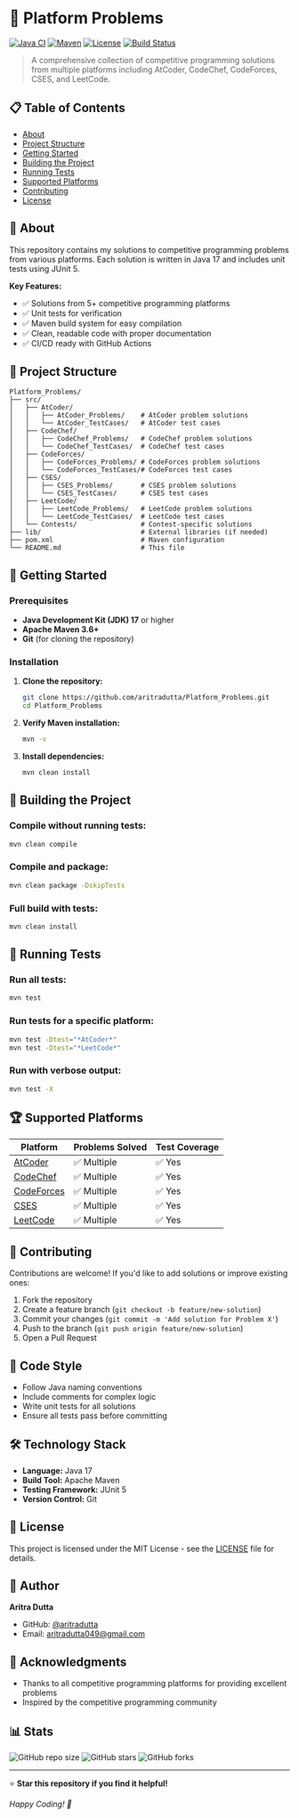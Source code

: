 # 🚀 Platform Problems

[![Java CI](https://img.shields.io/badge/Java-17-orange.svg)](https://www.oracle.com/java/)
[![Maven](https://img.shields.io/badge/Maven-3.6+-blue.svg)](https://maven.apache.org/)
[![License](https://img.shields.io/badge/License-MIT-green.svg)](LICENSE)
[![Build Status](https://img.shields.io/badge/build-passing-brightgreen.svg)]()

> A comprehensive collection of competitive programming solutions from multiple platforms including AtCoder, CodeChef, CodeForces, CSES, and LeetCode.

## 📋 Table of Contents

- [About](#about)
- [Project Structure](#project-structure)
- [Getting Started](#getting-started)
- [Building the Project](#building-the-project)
- [Running Tests](#running-tests)
- [Supported Platforms](#supported-platforms)
- [Contributing](#contributing)
- [License](#license)

## 🎯 About

This repository contains my solutions to competitive programming problems from various platforms. Each solution is written in Java 17 and includes unit tests using JUnit 5.

**Key Features:**
- ✅ Solutions from 5+ competitive programming platforms
- ✅ Unit tests for verification
- ✅ Maven build system for easy compilation
- ✅ Clean, readable code with proper documentation
- ✅ CI/CD ready with GitHub Actions

## 📁 Project Structure

```
Platform_Problems/
├── src/
│   ├── AtCoder/
│   │   ├── AtCoder_Problems/    # AtCoder problem solutions
│   │   └── AtCoder_TestCases/   # AtCoder test cases
│   ├── CodeChef/
│   │   ├── CodeChef_Problems/   # CodeChef problem solutions
│   │   └── CodeChef_TestCases/  # CodeChef test cases
│   ├── CodeForces/
│   │   ├── CodeForces_Problems/ # CodeForces problem solutions
│   │   └── CodeForces_TestCases/# CodeForces test cases
│   ├── CSES/
│   │   ├── CSES_Problems/       # CSES problem solutions
│   │   └── CSES_TestCases/      # CSES test cases
│   ├── LeetCode/
│   │   ├── LeetCode_Problems/   # LeetCode problem solutions
│   │   └── LeetCode_TestCases/  # LeetCode test cases
│   └── Contests/                # Contest-specific solutions
├── lib/                         # External libraries (if needed)
├── pom.xml                      # Maven configuration
└── README.md                    # This file
```

## 🚀 Getting Started

### Prerequisites

- **Java Development Kit (JDK) 17** or higher
- **Apache Maven 3.6+**
- **Git** (for cloning the repository)

### Installation

1. **Clone the repository:**
   ```bash
   git clone https://github.com/aritradutta/Platform_Problems.git
   cd Platform_Problems
   ```

2. **Verify Maven installation:**
   ```bash
   mvn -v
   ```

3. **Install dependencies:**
   ```bash
   mvn clean install
   ```

## 🔨 Building the Project

### Compile without running tests:
```bash
mvn clean compile
```

### Compile and package:
```bash
mvn clean package -DskipTests
```

### Full build with tests:
```bash
mvn clean install
```

## 🧪 Running Tests

### Run all tests:
```bash
mvn test
```

### Run tests for a specific platform:
```bash
mvn test -Dtest="*AtCoder*"
mvn test -Dtest="*LeetCode*"
```

### Run with verbose output:
```bash
mvn test -X
```

## 🏆 Supported Platforms

| Platform | Problems Solved | Test Coverage |
|----------|----------------|---------------|
| [AtCoder](https://atcoder.jp/) | ✅ Multiple | ✅ Yes |
| [CodeChef](https://www.codechef.com/) | ✅ Multiple | ✅ Yes |
| [CodeForces](https://codeforces.com/) | ✅ Multiple | ✅ Yes |
| [CSES](https://cses.fi/) | ✅ Multiple | ✅ Yes |
| [LeetCode](https://leetcode.com/) | ✅ Multiple | ✅ Yes |

## 🤝 Contributing

Contributions are welcome! If you'd like to add solutions or improve existing ones:

1. Fork the repository
2. Create a feature branch (`git checkout -b feature/new-solution`)
3. Commit your changes (`git commit -m 'Add solution for Problem X'`)
4. Push to the branch (`git push origin feature/new-solution`)
5. Open a Pull Request

## 📝 Code Style

- Follow Java naming conventions
- Include comments for complex logic
- Write unit tests for all solutions
- Ensure all tests pass before committing

## 🛠️ Technology Stack

- **Language:** Java 17
- **Build Tool:** Apache Maven
- **Testing Framework:** JUnit 5
- **Version Control:** Git

## 📄 License

This project is licensed under the MIT License - see the [LICENSE](LICENSE) file for details.

## 👤 Author

**Aritra Dutta**
- GitHub: [@aritradutta](https://github.com/aritradutta)
- Email: aritradutta049@gmail.com

## 🙏 Acknowledgments

- Thanks to all competitive programming platforms for providing excellent problems
- Inspired by the competitive programming community

## 📊 Stats

![GitHub repo size](https://img.shields.io/github/repo-size/aritradutta/Platform_Problems)
![GitHub stars](https://img.shields.io/github/stars/aritradutta/Platform_Problems?style=social)
![GitHub forks](https://img.shields.io/github/forks/aritradutta/Platform_Problems?style=social)

---

⭐ **Star this repository if you find it helpful!**

*Happy Coding! 🎉*
